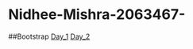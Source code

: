# Nidhee-Mishra-2063467-

##Bootstrap
[Day_1](https://github.com/ADM21JF-008009/Nidhee-Mishra-2063467-/tree/main/Day_1)
[Day_2](https://github.com/ADM21JF-008009/Nidhee-Mishra-2063467-/tree/main/Day_2)

